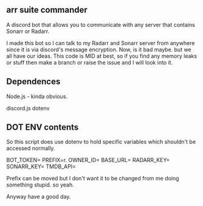 ## arr suite commander

A discord bot that allows you to communicate with any server that contains Sonarr or Radarr.

I made this bot so I can talk to my Radarr and Sonarr server from anywhere since it is via discord's message encryption. 
Now, is it bad maybe. but we all have our ideas.
This code is MID at best, so if you find any memory leaks or stuff then make a branch or raise the issue and I will look into it.

## Dependences
Node.js - kinda obvious.

discord.js
dotenv

## DOT ENV contents
So this script does use dotenv to hold specific variables which shouldn't be accessed normally.

BOT_TOKEN=
PREFIX=r.
OWNER_ID=
BASE_URL=
RADARR_KEY=
SONARR_KEY=
TMDB_API=

Prefix can be moved but I don't want it to be changed from me doing something stupid. so yeah.

Anyway have a good day.

